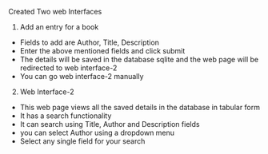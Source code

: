 Created Two web Interfaces
1. Add an entry for a book
- Fields to add are Author, Title, Description
- Enter the above mentioned fields and click submit
- The details will be saved in the database sqlite and the web page will be redirected to web interface-2
- You can go web interface-2 manually 

2. Web Interface-2
- This web page views all the saved details in the database in tabular form
- It has a search functionality
- It can search using Title, Author and Description fields
- you can select Author using a dropdown menu
- Select any single field for your search

